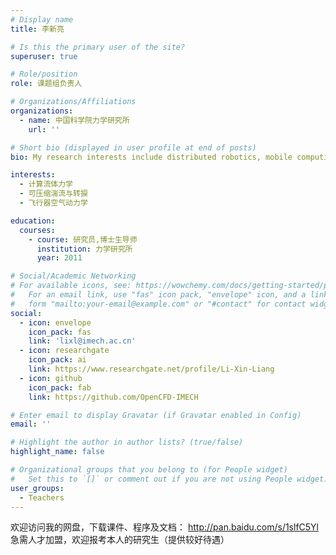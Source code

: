 ```yaml
---
# Display name
title: 李新亮

# Is this the primary user of the site?
superuser: true

# Role/position
role: 课题组负责人

# Organizations/Affiliations
organizations:
  - name: 中国科学院力学研究所
    url: ''

# Short bio (displayed in user profile at end of posts)
bio: My research interests include distributed robotics, mobile computing and programmable matter.

interests:
  - 计算流体力学
  - 可压缩湍流与转捩
  - 飞行器空气动力学

education:
  courses:
    - course: 研究员,博士生导师
      institution: 力学研究所
      year: 2011

# Social/Academic Networking
# For available icons, see: https://wowchemy.com/docs/getting-started/page-builder/#icons
#   For an email link, use "fas" icon pack, "envelope" icon, and a link in the
#   form "mailto:your-email@example.com" or "#contact" for contact widget.
social:
  - icon: envelope
    icon_pack: fas
    link: 'lixl@imech.ac.cn'
  - icon: researchgate
    icon_pack: ai
    link: https://www.researchgate.net/profile/Li-Xin-Liang
  - icon: github
    icon_pack: fab
    link: https://github.com/OpenCFD-IMECH

# Enter email to display Gravatar (if Gravatar enabled in Config)
email: ''

# Highlight the author in author lists? (true/false)
highlight_name: false

# Organizational groups that you belong to (for People widget)
#   Set this to `[]` or comment out if you are not using People widget.
user_groups:
  - Teachers
---
```


 欢迎访问我的网盘，下载课件、程序及文档： http://pan.baidu.com/s/1slfC5Yl
 急需人才加盟，欢迎报考本人的研究生（提供较好待遇）
